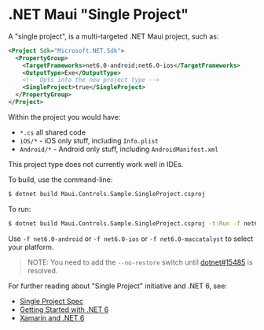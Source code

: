 # .NET Maui "Single Project"

A "single project", is a multi-targeted .NET Maui project, such as:

```xml
<Project Sdk="Microsoft.NET.Sdk">
  <PropertyGroup>
    <TargetFrameworks>net6.0-android;net6.0-ios</TargetFrameworks>
    <OutputType>Exe</OutputType>
    <!-- Opts into the new project type -->
    <SingleProject>true</SingleProject>
  </PropertyGroup>
</Project>
```

Within the project you would have:

* `*.cs` all shared code
* `iOS/*` - iOS only stuff, including `Info.plist`
* `Android/*` - Android only stuff, including `AndroidManifest.xml`

This project type does not currently work well in IDEs.

To build, use the command-line:

```bash
$ dotnet build Maui.Controls.Sample.SingleProject.csproj
```

To run:

```bash
$ dotnet build Maui.Controls.Sample.SingleProject.csproj -t:Run -f net6.0-android --no-restore
```

Use `-f net6.0-android` or `-f net6.0-ios` or `-f net6.0-maccatalyst` to select your platform.

> NOTE: You need to add the `--no-restore` switch until
> [dotnet#15485][15485] is resolved.

For further reading about "Single Project" initiative and .NET 6, see:

* [Single Project Spec](https://github.com/xamarin/xamarin-android/blob/master/Documentation/guides/OneDotNetSingleProject.md)
* [Getting Started with .NET 6](https://github.com/dotnet/net6-mobile-samples)
* [Xamarin and .NET 6](https://github.com/xamarin/xamarin-android/blob/master/Documentation/guides/OneDotNet.md)

[15485]: https://github.com/dotnet/sdk/issues/15485
